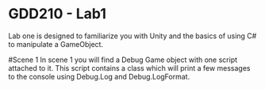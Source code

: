 # GDD210 - Lab1
 
Lab one is designed to familiarize you with Unity and the basics of using C# to manipulate a GameObject.

#Scene 1
In scene 1 you will find a Debug Game object with one script attached to it. This script contains a class which will print a few messages to the console using Debug.Log and Debug.LogFormat.

